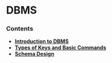 # DBMS

### Contents
- [**Introduction to DBMS**](1_intro_to_dbms/)
- [**Types of Keys and Basic Commands**](2_types_of_keys_and_basic_sql_commands/)
- [**Schema Design**](3_schema_design/)